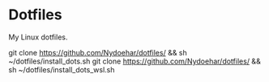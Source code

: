 # Dotfiles
My Linux dotfiles.

git clone https://github.com/Nydoehar/dotfiles/ && sh ~/dotfiles/install_dots.sh
git clone https://github.com/Nydoehar/dotfiles/ && sh ~/dotfiles/install_dots_wsl.sh
